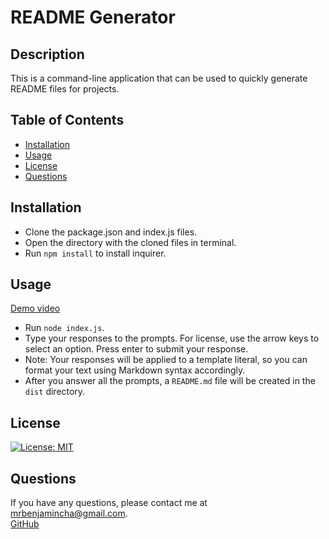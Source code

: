 # README Generator

## Description

This is a command-line application that can be used to quickly generate README files for projects.

## Table of Contents

- [Installation](#installation)
- [Usage](#usage)
- [License](#license)
- [Questions](#questions)

## Installation

- Clone the package.json and index.js files.
- Open the directory with the cloned files in terminal.
- Run `npm install` to install inquirer.

## Usage

[Demo video](https://drive.google.com/file/d/14F5Q1R01z16Ahez-gx9o9hPPy381UmUq/view)

- Run `node index.js`.
- Type your responses to the prompts. For license, use the arrow keys to select an option. Press enter to submit your response.
- Note: Your responses will be applied to a template literal, so you can format your text using Markdown syntax accordingly.
- After you answer all the prompts, a `README.md` file will be created in the `dist` directory.

## License

[![License: MIT](https://img.shields.io/badge/License-MIT-yellow.svg)](https://opensource.org/licenses/MIT)

## Questions

If you have any questions, please contact me at [mrbenjamincha@gmail.com](mailto:mrbenjamincha@gmail.com).\
[GitHub](https://github.com/bencha27)
